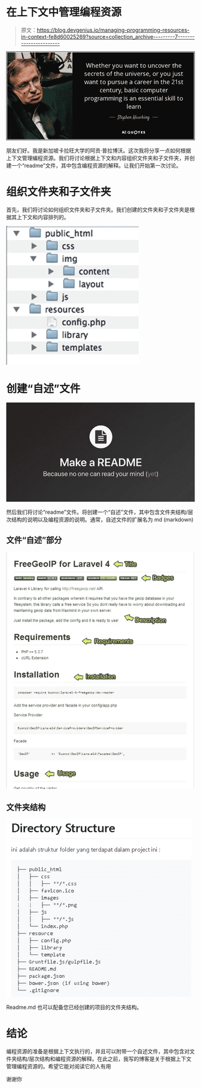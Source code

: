 # 在上下文中管理编程资源

> 原文：<https://blog.devgenius.io/managing-programming-resources-in-context-fe8d60025269?source=collection_archive---------7----------------------->

![](img/3f16689c2c8f5765fb72bd840d6546bc.png)

朋友们好。我是新加坡卡拉旺大学的阿贡·普拉博沃。这次我将分享一点如何根据上下文管理编程资源。我们将讨论根据上下文和内容组织文件夹和子文件夹，并创建一个“readme”文件，其中包含编程资源的解释。让我们开始第一次讨论。

# 组织文件夹和子文件夹

首先，我们将讨论如何组织文件夹和子文件夹。我们创建的文件夹和子文件夹是根据其上下文和内容排列的。

![](img/c4cdc01bf5b913fea7d306d3d070c6b3.png)

# 创建“自述”文件

![](img/abe2b809f17b80503de303abe7c2f3b8.png)

然后我们将讨论“readme”文件。将创建一个“自述”文件，其中包含文件夹结构/层次结构的说明以及编程资源的说明。通常，自述文件的扩展名为 md (markdown)

## 文件“自述”部分

![](img/154f310cdd391a63f73db08ca3d9e2f4.png)

## 文件夹结构

![](img/19423daf075aba98c55d9883072b0c66.png)

Readme.md 也可以配备您已经创建的项目的文件夹结构。

# 结论

编程资源的准备是根据上下文执行的，并且可以附带一个自述文件，其中包含对文件夹结构/层次结构和编程资源的解释。在此之前，我写的博客是关于根据上下文管理编程资源的。希望它能对阅读它的人有用

谢谢你